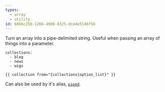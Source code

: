```yaml
---
types:
  - array
  - utility
id: 6866c25b-1266-4908-8325-dce4e5146f5b
---
```

Turn an array into a pipe-delimited string. Useful when passing an array of things into a parameter.

```.language-yaml
collections:
  - blog
  - news
  - wigs
```

```
{{ collection from="{collections|option_list}" }}
```

Can also be used by it's alias, [`piped`](/modifiers/piped).
